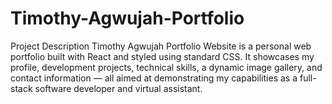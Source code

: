 # Timothy-Agwujah-Portfolio
Project Description Timothy Agwujah Portfolio Website is a personal web portfolio built with React and styled using standard CSS. It showcases my profile, development projects, technical skills, a dynamic image gallery, and contact information — all aimed at demonstrating my capabilities as a full-stack software developer and virtual assistant.
